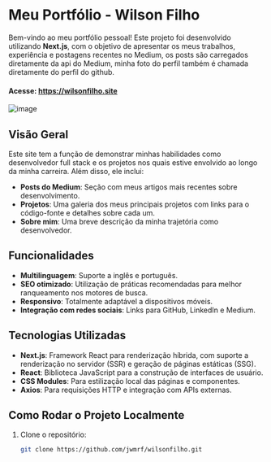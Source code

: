 # Meu Portfólio - Wilson Filho

Bem-vindo ao meu portfólio pessoal! Este projeto foi desenvolvido utilizando **Next.js**, com o objetivo de apresentar os meus trabalhos, experiência e postagens recentes no Medium, os posts são carregados diretamente da api do Medium, minha foto do perfil também é chamada diretamente do perfil do github.

#### Acesse: https://wilsonfilho.site

![image](https://github.com/user-attachments/assets/affa5bb8-32af-4dc0-92f7-de0a220debfa)


## Visão Geral

Este site tem a função de demonstrar minhas habilidades como desenvolvedor full stack e os projetos nos quais estive envolvido ao longo da minha carreira. Além disso, ele inclui:

- **Posts do Medium**: Seção com meus artigos mais recentes sobre desenvolvimento.
- **Projetos**: Uma galeria dos meus principais projetos com links para o código-fonte e detalhes sobre cada um.
- **Sobre mim**: Uma breve descrição da minha trajetória como desenvolvedor.

## Funcionalidades

- **Multilinguagem**: Suporte a inglês e português.
- **SEO otimizado**: Utilização de práticas recomendadas para melhor ranqueamento nos motores de busca.
- **Responsivo**: Totalmente adaptável a dispositivos móveis.
- **Integração com redes sociais**: Links para GitHub, LinkedIn e Medium.

## Tecnologias Utilizadas

- **Next.js**: Framework React para renderização híbrida, com suporte a renderização no servidor (SSR) e geração de páginas estáticas (SSG).
- **React**: Biblioteca JavaScript para a construção de interfaces de usuário.
- **CSS Modules**: Para estilização local das páginas e componentes.
- **Axios**: Para requisições HTTP e integração com APIs externas.

## Como Rodar o Projeto Localmente

1. Clone o repositório:

   ```bash
   git clone https://github.com/jwmrf/wilsonfilho.git
